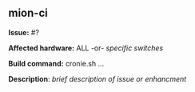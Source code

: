 ## mion-ci

**Issue:** #?

**Affected hardware:** ALL -or- _specific switches_

**Build command:** cronie.sh ...

**Description**: _brief description of issue or enhancment_
